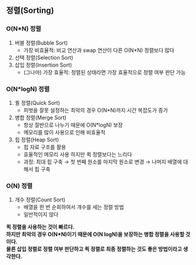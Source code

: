 ## 정렬(Sorting)

### O(N*N) 정렬
1. 버블 정렬(Bubble Sort)
    - 가장 비효율적: 비교 연산과 swap 연산이 다른 O(N*N) 정렬보다 많다
2. 선택 정렬(Selection Sort)
3. 삽입 정렬(Insertion Sort)
    - (그나마) 가장 효율적: 정렬된 상태라면 가장 효율적으로 정렬 여부 판단 가능

### O(N*logN) 정렬
1. 퀼 정렬(Quick Sort)
   - 피벗을 잘못 설정하는 최악의 경우 O(N*N)까지 시간 복잡도가 증가
2. 병합 정렬(Merge Sort)
   - 항상 절반으로 나누기 때문에 O(N*logN) 보장
   - 메모리를 많이 사용으로 인해 비효율적
3. 힙 정렬(Heap Sort)
   - 힙 자료 구조를 활용
   - 효율적인 메모리 사용 하지만 퀵 정렬보다는 느리다
   - 과정: 최대 힙 구축 → 첫 번째 원소를 마지막 원소로 변경 → 나머지 배열에 대해서 힙 구축

### O(N) 정렬
1. 개수 정렬(Count Sort)
   - 배열을 한 번 순회하여서 개수를 세는 정렬 방법
   - 일반적이지 않다

**퀵 정렬을 사용하는 것이 빠르다.**  
**하지만 최악의 경우 O(N\*N)이기 때문에 O(N logN)을 보장하는 병합 정렬을 사용할 것이다.**  
**물론 삽입 정렬로 정렬 여부 판단하고 퀵 정렬로 최종 정렬하는 것도 좋은 방법이라고 생각한다.**  
